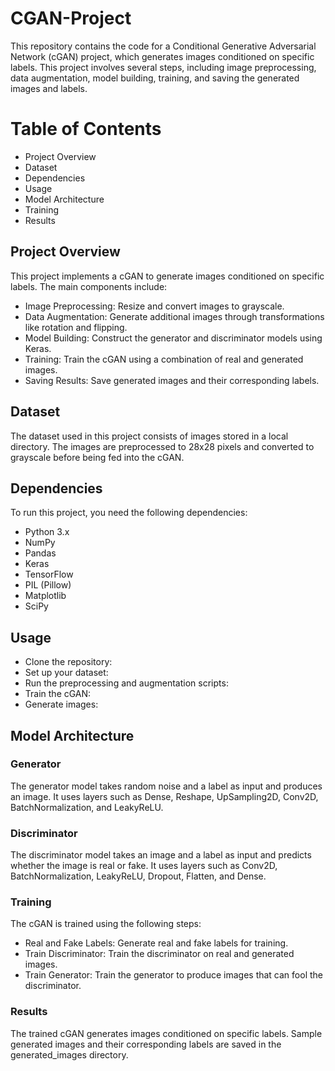 # CGAN-Project
This repository contains the code for a Conditional Generative Adversarial Network (cGAN) project, which generates images conditioned on specific labels. This project involves several steps, including image preprocessing, data augmentation, model building, training, and saving the generated images and labels.

# Table of Contents
- Project Overview
- Dataset
- Dependencies
- Usage
- Model Architecture
- Training
- Results
  
## Project Overview
This project implements a cGAN to generate images conditioned on specific labels. The main components include:

- Image Preprocessing: Resize and convert images to grayscale.
- Data Augmentation: Generate additional images through transformations like rotation and flipping.
- Model Building: Construct the generator and discriminator models using Keras.
- Training: Train the cGAN using a combination of real and generated images.
- Saving Results: Save generated images and their corresponding labels.

## Dataset
The dataset used in this project consists of images stored in a local directory. The images are preprocessed to 28x28 pixels and converted to grayscale before being fed into the cGAN.

## Dependencies
To run this project, you need the following dependencies:
- Python 3.x
- NumPy
- Pandas
- Keras
- TensorFlow
- PIL (Pillow)
- Matplotlib
- SciPy

## Usage
- Clone the repository:
- Set up your dataset:
- Run the preprocessing and augmentation scripts:
- Train the cGAN:
- Generate images:

## Model Architecture
### Generator
The generator model takes random noise and a label as input and produces an image. It uses layers such as Dense, Reshape, UpSampling2D, Conv2D, BatchNormalization, and LeakyReLU.

### Discriminator
The discriminator model takes an image and a label as input and predicts whether the image is real or fake. It uses layers such as Conv2D, BatchNormalization, LeakyReLU, Dropout, Flatten, and Dense.

### Training
The cGAN is trained using the following steps:

- Real and Fake Labels: Generate real and fake labels for training.
- Train Discriminator: Train the discriminator on real and generated images.
- Train Generator: Train the generator to produce images that can fool the discriminator.

### Results
The trained cGAN generates images conditioned on specific labels. Sample generated images and their corresponding labels are saved in the generated_images directory.
